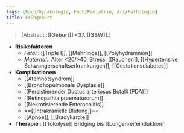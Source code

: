 ```yaml
---
tags: [Fach/Gynäkologie, Fach/Pädiatrie, Art/Pathologie]
title: Frühgeburt
---
```

> (Abstract::**[[Geburt]] <37. [[SSW]].**)
- **Risikofaktoren**
	- *Fetal*:: [[Triple I]], [[Mehrlinge]], [[Polyhydramnion]]
	- *Maternal*:: Alter <20/>40, Stress, [[Rauchen]], [[Hypertensive Schwangerschaftserkrankungen]], [[Gestationsdiabetes]]
- **Komplikationen**
	- [[Atemnotsyndrom]]
	- [[Bronchopulmonale Dysplasie]]
	- [[Persistierender Ductus arteriosus Botalli (PDA)]]
	- [[Retinopathia praematurorum]]
	- [[Nekrotisierende Enterocolitis]]
	- ==[[Intrakranielle Blutung]]==
	- [[Apnoe]], [[Bradykardie]]
- **Therapie**:: [[Tokolyse]] Bridging bis [[Lungenreifeinduktion]]